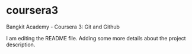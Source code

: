 # coursera3
Bangkit Academy - Coursera 3: Git and Github

I am editing the README file. Adding some more details about the project description.
